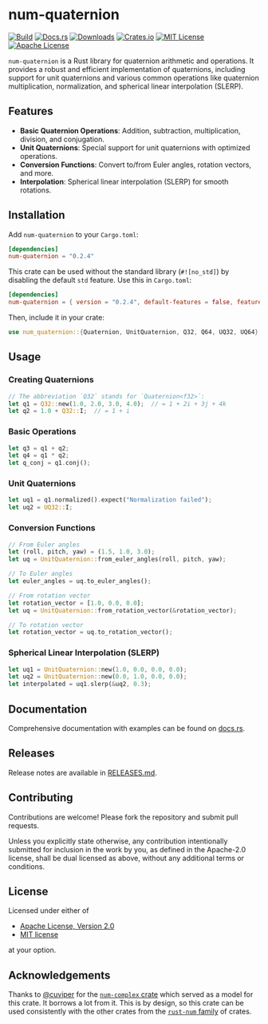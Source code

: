 # num-quaternion

[![Build](https://img.shields.io/github/actions/workflow/status/ralphtandetzky/num-quaternion/cargo_build_and_test.yml?branch=master)](https://github.com/ralphtandetzky/num-quaternion/actions)
[![Docs.rs](https://docs.rs/num-quaternion/badge.svg)](https://docs.rs/num-quaternion)
[![Downloads](https://img.shields.io/crates/d/num-quaternion)](https://crates.io/crates/num-quaternion)
[![Crates.io](https://img.shields.io/crates/v/num-quaternion.svg)](https://crates.io/crates/num-quaternion)
[![MIT License](https://img.shields.io/badge/license-MIT-blue)](LICENSE-MIT.md)
[![Apache License](https://img.shields.io/badge/license-Apache_2.0-blue)](LICENSE-APACHE.md)

`num-quaternion` is a Rust library for quaternion arithmetic and operations.
It provides a robust and efficient implementation of quaternions, including
support for unit quaternions and various common operations like quaternion
multiplication, normalization, and spherical linear interpolation (SLERP).

## Features

- **Basic Quaternion Operations**: Addition, subtraction, multiplication, division, and conjugation.
- **Unit Quaternions**: Special support for unit quaternions with optimized operations.
- **Conversion Functions**: Convert to/from Euler angles, rotation vectors, and more.
- **Interpolation**: Spherical linear interpolation (SLERP) for smooth rotations.


## Installation

Add `num-quaternion` to your `Cargo.toml`:

```toml
[dependencies]
num-quaternion = "0.2.4"
```

This crate can be used without the standard library (`#![no_std]`) by disabling
the default `std` feature. Use this in `Cargo.toml`:

```toml
[dependencies]
num-quaternion = { version = "0.2.4", default-features = false, features = ["libm"] }
```

Then, include it in your crate:

```rust
use num_quaternion::{Quaternion, UnitQuaternion, Q32, Q64, UQ32, UQ64};
```

## Usage

### Creating Quaternions

```rust
// The abbreviation `Q32` stands for `Quaternion<f32>`:
let q1 = Q32::new(1.0, 2.0, 3.0, 4.0);  // = 1 + 2i + 3j + 4k
let q2 = 1.0 + Q32::I;  // = 1 + i
```

### Basic Operations

```rust
let q3 = q1 + q2;
let q4 = q1 * q2;
let q_conj = q1.conj();
```

### Unit Quaternions

```rust
let uq1 = q1.normalized().expect("Normalization failed");
let uq2 = UQ32::I;
```

### Conversion Functions

```rust
// From Euler angles
let (roll, pitch, yaw) = (1.5, 1.0, 3.0);
let uq = UnitQuaternion::from_euler_angles(roll, pitch, yaw);

// To Euler angles
let euler_angles = uq.to_euler_angles();

// From rotation vector
let rotation_vector = [1.0, 0.0, 0.0];
let uq = UnitQuaternion::from_rotation_vector(&rotation_vector);

// To rotation vector
let rotation_vector = uq.to_rotation_vector();
```

### Spherical Linear Interpolation (SLERP)

```rust
let uq1 = UnitQuaternion::new(1.0, 0.0, 0.0, 0.0);
let uq2 = UnitQuaternion::new(0.0, 1.0, 0.0, 0.0);
let interpolated = uq1.slerp(&uq2, 0.3);
```

## Documentation

Comprehensive documentation with examples can be found on
[docs.rs](https://docs.rs/num-quaternion/latest/num-quaternion/).


## Releases

Release notes are available in [RELEASES.md](RELEASES.md).


## Contributing

Contributions are welcome! Please fork the repository and submit pull requests.

Unless you explicitly state otherwise, any contribution intentionally submitted
for inclusion in the work by you, as defined in the Apache-2.0 license, shall
be dual licensed as above, without any additional terms or conditions.


## License

Licensed under either of

 * [Apache License, Version 2.0](LICENSE-APACHE.md)
 * [MIT license](LICENSE-MIT.md)

at your option.


## Acknowledgements

Thanks to [@cuviper](https://github.com/cuviper) for the
[`num-complex` crate](https://crates.io/crates/num-complex) which served
as a model for this crate. It borrows a lot from it. This is by design,
so this crate can be used consistently with the other crates from the
[`rust-num` family](https://github.com/rust-num) of crates.
